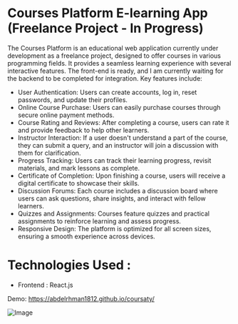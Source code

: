 # Courses Platform E-learning App (Freelance Project - In Progress)
The Courses Platform is an educational web application currently under development as a freelance project, designed to offer courses in various programming fields. It provides a seamless learning experience with several interactive features. The front-end is ready, and I am currently waiting for the backend to be completed for integration. Key features include:
- User Authentication: Users can create accounts, log in, reset passwords, and update their profiles.
- Online Course Purchase: Users can easily purchase courses through secure online payment methods.
- Course Rating and Reviews: After completing a course, users can rate it and provide feedback to help other learners.
- Instructor Interaction: If a user doesn't understand a part of the course, they can submit a query, and an instructor will join a discussion with them for clarification.
- Progress Tracking: Users can track their learning progress, revisit materials, and mark lessons as complete.
- Certificate of Completion: Upon finishing a course, users will receive a digital certificate to showcase their skills.
- Discussion Forums: Each course includes a discussion board where users can ask questions, share insights, and interact with fellow learners.
- Quizzes and Assignments: Courses feature quizzes and practical assignments to reinforce learning and assess progress.
- Responsive Design: The platform is optimized for all screen sizes, ensuring a smooth experience across devices.
 # Technologies Used :
 - Frontend : React.js


 Demo: https://abdelrhman1812.github.io/coursaty/
 

![Image](https://drive.google.com/uc?export=view&id=13YN4milmLj8Lgdot8qQ_y6ckO0ooiaEK)


